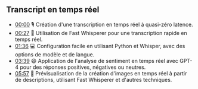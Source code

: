 ## Transcript en temps réel
- [00:00](https://youtu.be/k6nIxWGdrS4?t=0s) 🎙️ Création d'une transcription en temps réel à quasi-zéro latence.
- [00:27](https://youtu.be/k6nIxWGdrS4?t=27s) 🚀 Utilisation de Fast Whisperer pour une transcription rapide en temps réel.
- [01:36](https://youtu.be/k6nIxWGdrS4?t=96s) 💻 Configuration facile en utilisant Python et Whisper, avec des options de modèle et de langue.
- [03:39](https://youtu.be/k6nIxWGdrS4?t=219s) 😄 Application de l'analyse de sentiment en temps réel avec GPT-4 pour des réponses positives, négatives ou neutres.
- [05:57](https://youtu.be/k6nIxWGdrS4?t=357s) 📸 Prévisualisation de la création d'images en temps réel à partir de descriptions, utilisant Fast Whisperer et d'autres techniques.
